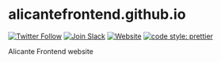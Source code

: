 # alicantefrontend.github.io

[![Twitter Follow](https://img.shields.io/twitter/follow/AlicanteFront.svg?style=social&label=Follow%20@Alicante%20Frontend)](https://twitter.com/AlicanteFront) [![Join Slack](https://img.shields.io/badge/slack-join%20%F0%9F%91%8B-1885d6.svg)](http://alicantefrontend.herokuapp.com/) [![Website](https://img.shields.io/website-up-down-green-red/http/alicantefrontend.es.svg?label=alicantefrontend.es)](https://www.alicantefrontend.es/)  [![code style: prettier](https://img.shields.io/badge/code_style-prettier-ff69b4.svg?style=flat)](https://github.com/prettier/prettier) 

Alicante Frontend website
